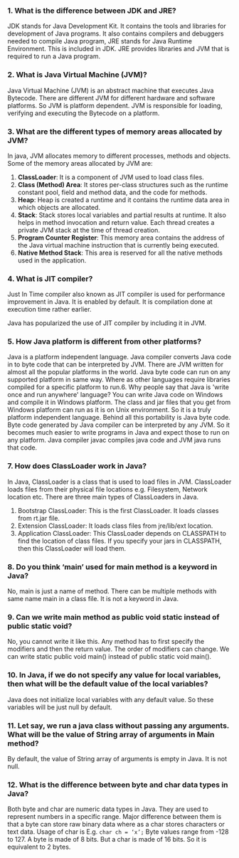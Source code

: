### 1. What is the difference between JDK and JRE?

JDK stands for Java Development Kit. It contains the tools and libraries for development of Java programs. It also contains compilers and debuggers needed to compile Java program, JRE stands for Java Runtime Environment. This is included in JDK.
JRE provides libraries and JVM that is required to run a Java program.

### 2. What is Java Virtual Machine (JVM)?

Java Virtual Machine (JVM) is an abstract machine that executes Java Bytecode. There are different JVM for different hardware and software platforms. So JVM is platform dependent. JVM is responsible for loading, verifying and executing the Bytecode on a platform.

### 3. What are the different types of memory areas allocated by JVM?

In java, JVM allocates memory to different processes, methods and objects. Some of the memory areas allocated by JVM are:

 1. **ClassLoader**: It is a component of JVM used to load class files. 
 2. **Class (Method) Area**: It stores per-class structures such as the runtime constant pool, field and method data, and the code for methods.
 3. **Heap**: Heap is created a runtime and it contains the runtime data area in which objects are allocated.
 4. **Stack**: Stack stores local variables and partial results at runtime. It also helps in method invocation and return value. Each thread creates a private JVM stack at the time of thread creation.
 5. **Program Counter Register**: This memory area contains the address of the Java virtual machine instruction that is currently being executed.
 6. **Native Method Stack**: This area is reserved for all the native methods used in the application.

### 4. What is JIT compiler?

Just In Time compiler also known as JIT compiler is used for performance improvement in Java. It is enabled by default. It is compilation done at execution time rather earlier.

Java has popularized the use of JIT compiler by including it in
JVM.

### 5. How Java platform is different from other platforms?

Java is a platform independent language. Java compiler converts Java code in to byte code that can be interpreted by JVM. There are JVM written for almost all the popular platforms in the world.
Java byte code can run on any supported platform in same way. Where as other languages require libraries compiled for a specific platform to run.6. Why people say that Java is 'write once and run anywhere' language?
You can write Java code on Windows and compile it in Windows platform. The class and jar files that you get from Windows platform can run as it is on Unix environment. So it is a truly platform independent language.
Behind all this portability is Java byte code. Byte code generated by Java compiler can be interpreted by any JVM. So it becomes much easier to write programs in Java and expect those to run on any platform.
Java compiler javac compiles java code and JVM java runs that
code.

### 7. How does ClassLoader work in Java?

In Java, ClassLoader is a class that is used to load files in JVM. ClassLoader loads files from their physical file locations e.g. Filesystem, Network location etc. There are three main types of ClassLoaders in Java.
 1. Bootstrap ClassLoader: This is the first ClassLoader. It loads classes from rt.jar file.
 2. Extension ClassLoader: It loads class files from jre/lib/ext location.
 3. Application ClassLoader: This ClassLoader depends on CLASSPATH to find the location of class files. If you specify your jars in CLASSPATH, then this ClassLoader will load them.

### 8. Do you think ‘main’ used for main method is a keyword in Java?
 
No, main is just a name of method. There can be multiple methods with same name main in a class file. It is not a keyword in Java.

### 9. Can we write main method as public void static instead of public static void?

No, you cannot write it like this. Any method has to first specify the modifiers and then the return value. The order of modifiers can change. We can write static public void main() instead of public static void
main().

### 10. In Java, if we do not specify any value for local variables, then what will be the default value of the local variables?

Java does not initialize local variables with any default value. So these variables will be just null by default.

### 11. Let say, we run a java class without passing any arguments. What will be the value of String array of arguments in Main method?

By default, the value of String array of arguments is empty in Java. It is not null.

### 12. What is the difference between byte and char data types in Java?

Both byte and char are numeric data types in Java. They are used to represent numbers in a specific range. Major difference between them is that a byte can store raw binary
data where as a char stores characters or text data. Usage of char is E.g. `char ch = ‘x’;` Byte values range from -128 to 127. A byte is made of 8 bits. But a char is made of 16 bits. So it is
equivalent to 2 bytes.
